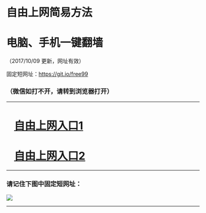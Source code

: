 ﻿# 自由上网简易方法

# 电脑、手机一键翻墙

（2017/10/09 更新，网址有效）

固定短网址：https://git.io/free99

### （微信如打不开，请转到浏览器打开）


***





# &nbsp;&nbsp; <a href="http://ft243498654.fwq-tz-1001.info/fwqtz01.html?t=100900131300 " target="_blank">自由上网入口1</a>
# &nbsp;&nbsp; <a href="http://ft1102220763.fwq-tz-1002.info/fwqtz02.html?t=100900123244 " target="_blank">自由上网入口2</a>
***

### 请记住下图中固定短网址：

<img src="https://s3-us-west-2.amazonaws.com/fwq-1001/yjfq-20170905okok.png" /> 


***

